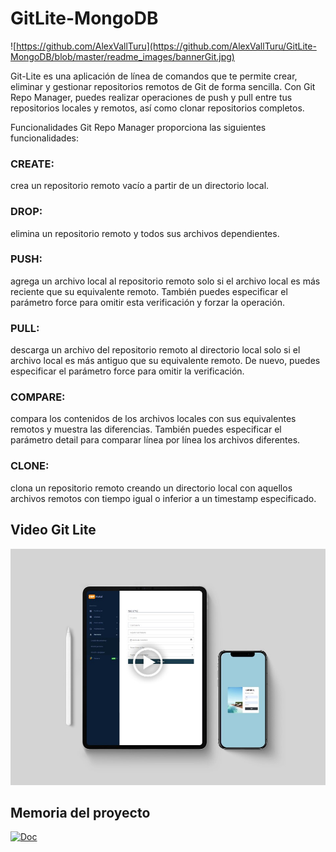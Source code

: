 # GitLite-MongoDB

![https://github.com/AlexVallTuru](https://github.com/AlexVallTuru/GitLite-MongoDB/blob/master/readme_images/bannerGit.jpg)

Git-Lite es una aplicación de línea de comandos que te permite crear, eliminar y gestionar repositorios remotos de Git de forma sencilla. Con Git Repo Manager, puedes realizar operaciones de push y pull entre tus repositorios locales y remotos, así como clonar repositorios completos.

Funcionalidades
Git Repo Manager proporciona las siguientes funcionalidades:

### CREATE:
crea un repositorio remoto vacío a partir de un directorio local.
### DROP:
elimina un repositorio remoto y todos sus archivos dependientes.
### PUSH:
agrega un archivo local al repositorio remoto solo si el archivo local es más reciente que su equivalente remoto. También puedes especificar el parámetro force para omitir esta verificación y forzar la operación.
### PULL:
descarga un archivo del repositorio remoto al directorio local solo si el archivo local es más antiguo que su equivalente remoto. De nuevo, puedes especificar el parámetro force para omitir la verificación.
### COMPARE:
compara los contenidos de los archivos locales con sus equivalentes remotos y muestra las diferencias. También puedes especificar el parámetro detail para comparar línea por línea los archivos diferentes.
### CLONE:
clona un repositorio remoto creando un directorio local con aquellos archivos remotos con tiempo igual o inferior a un timestamp especificado.

## Video Git Lite
[![GITLITEVIDEO](https://github.com/AlexVallTuru/HotelErp-SpringBoot/blob/master/readme_images/videoHotelErp.jpg)](https://www.youtube.com/watch?v=aNf9N9twd0U&ab_channel=%C3%80lexVallTuru)

## Memoria del proyecto

[![Doc](https://img.shields.io/badge/DOC-2496ED?style=for-the-badge&logo=microsoftword&logoColor=white&labelColor=101010)](https://docs.google.com/document/d/1bUDZDz2CETTRdBgvvsMG7kdFFDxuPzInAPW-Gsu5ra4/edit?usp=sharing)
